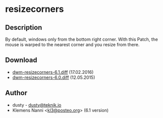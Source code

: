 # resizecorners

## Description

By default, windows only from the bottom right corner. With this Patch, the mouse is warped to the nearest corner and you resize from there.

## Download

* [dwm-resizecorners-6.1.diff](dwm-resizecorners-6.1.diff) (17.02.2016)
* [dwm-resizecorners-6.0.diff](dwm-resizecorners-6.0.diff) (12.05.2015)

## Author

* dusty - <dusty@teknik.io>
* Klemens Nanni <[kl3@posteo.org](mailto:kl3@posteo.org)> (6.1 version)
